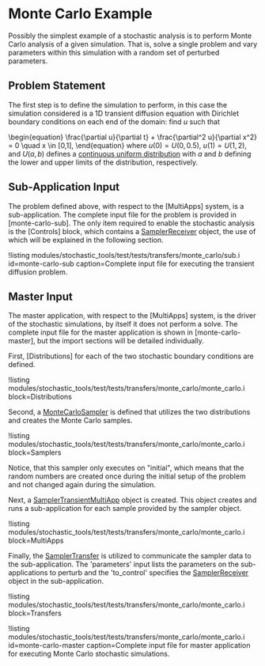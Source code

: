 # Monte Carlo Example

Possibly the simplest example of a stochastic analysis is to perform Monte Carlo analysis of a given
simulation. That is, solve a single problem and vary parameters within this simulation with a random
set of perturbed parameters.

## Problem Statement

The first step is to define the simulation to perform, in this case the simulation considered is a 1D
transient diffusion equation with Dirichlet boundary conditions on each end of the domain: find $u$
such that

\begin{equation}
\frac{\partial u}{\partial t} + \frac{\partial^2 u}{\partial x^2} = 0 \quad x \in [0,1],
\end{equation}
where $u(0) = U(0, 0.5)$, $u(1) = U(1,2)$, and $U(a,b)$ defines a
[continuous uniform distribution](https://en.wikipedia.org/wiki/Uniform_distribution_%28continuous%29)
with $a$ and $b$ defining the lower and upper limits of the distribution, respectively.

## Sub-Application Input

The problem defined above, with respect to the [MultiApps] system, is a sub-application. The
complete input file for the problem is provided in [monte-carlo-sub]. The only item required
to enable the stochastic analysis is the [Controls] block, which contains a
[SamplerReceiver](/SamplerReceiver.md) object, the use of which will be explained
in the following section.

!listing modules/stochastic_tools/test/tests/transfers/monte_carlo/sub.i
         id=monte-carlo-sub
         caption=Complete input file for executing the transient diffusion problem.

## Master Input

The master application, with respect to the [MultiApps] system, is the driver of the stochastic
simulations, by itself it does not perform a solve. The complete input file for the master
application is shown in [monte-carlo-master], but the import sections will be detailed individually.

First, [Distributions] for each of the two stochastic boundary conditions are defined.

!listing modules/stochastic_tools/test/tests/transfers/monte_carlo/monte_carlo.i block=Distributions

Second, a [MonteCarloSampler](/MonteCarloSampler.md) is defined that utilizes the
two distributions and creates the Monte Carlo samples.

!listing modules/stochastic_tools/test/tests/transfers/monte_carlo/monte_carlo.i block=Samplers

Notice, that this sampler only executes on "initial", which means that the random numbers are
created once during the initial setup of the problem and not changed again during the simulation.

Next, a [SamplerTransientMultiApp](/SamplerTransientMultiApp.md) object is created. This object
creates and runs a sub-application for each sample provided by the sampler object.

!listing modules/stochastic_tools/test/tests/transfers/monte_carlo/monte_carlo.i block=MultiApps

Finally, the [SamplerTransfer](/SamplerTransfer.md) is utilized to communicate the
sampler data to the sub-application. The 'parameters' input lists the parameters on the
sub-applications to perturb and the 'to_control' specifies the
[SamplerReceiver](/SamplerReceiver.md) object in the sub-application.

!listing modules/stochastic_tools/test/tests/transfers/monte_carlo/monte_carlo.i block=Transfers

!listing modules/stochastic_tools/test/tests/transfers/monte_carlo/monte_carlo.i
         id=monte-carlo-master
         caption=Complete input file for master application for executing Monte Carlo stochastic
                 simulations.
